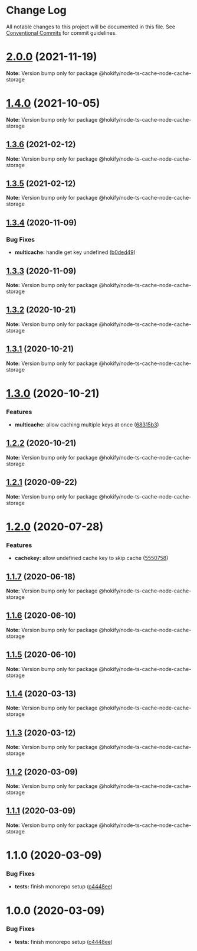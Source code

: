 # Change Log

All notable changes to this project will be documented in this file.
See [Conventional Commits](https://conventionalcommits.org) for commit guidelines.

# [2.0.0](https://github.com/hokify/node-ts-cache/compare/@hokify/node-ts-cache-node-cache-storage@1.4.0...@hokify/node-ts-cache-node-cache-storage@2.0.0) (2021-11-19)

**Note:** Version bump only for package @hokify/node-ts-cache-node-cache-storage





# [1.4.0](https://github.com/hokify/node-ts-cache/compare/@hokify/node-ts-cache-node-cache-storage@1.3.6...@hokify/node-ts-cache-node-cache-storage@1.4.0) (2021-10-05)

**Note:** Version bump only for package @hokify/node-ts-cache-node-cache-storage





## [1.3.6](https://github.com/hokify/node-ts-cache/compare/@hokify/node-ts-cache-node-cache-storage@1.3.5...@hokify/node-ts-cache-node-cache-storage@1.3.6) (2021-02-12)

**Note:** Version bump only for package @hokify/node-ts-cache-node-cache-storage





## [1.3.5](https://github.com/hokify/node-ts-cache/compare/@hokify/node-ts-cache-node-cache-storage@1.3.4...@hokify/node-ts-cache-node-cache-storage@1.3.5) (2021-02-12)

**Note:** Version bump only for package @hokify/node-ts-cache-node-cache-storage





## [1.3.4](https://github.com/hokify/node-ts-cache/compare/@hokify/node-ts-cache-node-cache-storage@1.3.3...@hokify/node-ts-cache-node-cache-storage@1.3.4) (2020-11-09)


### Bug Fixes

* **multicache:** handle get key undefined ([b0ded49](https://github.com/hokify/node-ts-cache/commit/b0ded498ad988a44ff62566909403268e4b6b288))





## [1.3.3](https://github.com/hokify/node-ts-cache/compare/@hokify/node-ts-cache-node-cache-storage@1.3.2...@hokify/node-ts-cache-node-cache-storage@1.3.3) (2020-11-09)

**Note:** Version bump only for package @hokify/node-ts-cache-node-cache-storage





## [1.3.2](https://github.com/hokify/node-ts-cache/compare/@hokify/node-ts-cache-node-cache-storage@1.3.1...@hokify/node-ts-cache-node-cache-storage@1.3.2) (2020-10-21)

**Note:** Version bump only for package @hokify/node-ts-cache-node-cache-storage





## [1.3.1](https://github.com/hokify/node-ts-cache/compare/@hokify/node-ts-cache-node-cache-storage@1.3.0...@hokify/node-ts-cache-node-cache-storage@1.3.1) (2020-10-21)

**Note:** Version bump only for package @hokify/node-ts-cache-node-cache-storage





# [1.3.0](https://github.com/hokify/node-ts-cache/compare/@hokify/node-ts-cache-node-cache-storage@1.2.2...@hokify/node-ts-cache-node-cache-storage@1.3.0) (2020-10-21)


### Features

* **multicache:** allow caching multiple keys at once ([68315b3](https://github.com/hokify/node-ts-cache/commit/68315b3c73f65a62a60ffe5e21921bbd2ea471a6))





## [1.2.2](https://github.com/hokify/node-ts-cache/compare/@hokify/node-ts-cache-node-cache-storage@1.2.1...@hokify/node-ts-cache-node-cache-storage@1.2.2) (2020-10-21)

**Note:** Version bump only for package @hokify/node-ts-cache-node-cache-storage





## [1.2.1](https://github.com/hokify/node-ts-cache/compare/@hokify/node-ts-cache-node-cache-storage@1.2.0...@hokify/node-ts-cache-node-cache-storage@1.2.1) (2020-09-22)

**Note:** Version bump only for package @hokify/node-ts-cache-node-cache-storage





# [1.2.0](https://github.com/hokify/node-ts-cache/compare/@hokify/node-ts-cache-node-cache-storage@1.1.7...@hokify/node-ts-cache-node-cache-storage@1.2.0) (2020-07-28)


### Features

* **cachekey:** allow undefined cache key to skip cache ([5550758](https://github.com/hokify/node-ts-cache/commit/555075821c6e581aebb41c76cb6b81fe56724f98))





## [1.1.7](https://github.com/hokify/node-ts-cache/compare/@hokify/node-ts-cache-node-cache-storage@1.1.6...@hokify/node-ts-cache-node-cache-storage@1.1.7) (2020-06-18)

**Note:** Version bump only for package @hokify/node-ts-cache-node-cache-storage





## [1.1.6](https://github.com/hokify/node-ts-cache/compare/@hokify/node-ts-cache-node-cache-storage@1.1.5...@hokify/node-ts-cache-node-cache-storage@1.1.6) (2020-06-10)

**Note:** Version bump only for package @hokify/node-ts-cache-node-cache-storage





## [1.1.5](https://github.com/hokify/node-ts-cache/compare/@hokify/node-ts-cache-node-cache-storage@1.1.4...@hokify/node-ts-cache-node-cache-storage@1.1.5) (2020-06-10)

**Note:** Version bump only for package @hokify/node-ts-cache-node-cache-storage





## [1.1.4](https://github.com/hokify/node-ts-cache/compare/@hokify/node-ts-cache-node-cache-storage@1.1.3...@hokify/node-ts-cache-node-cache-storage@1.1.4) (2020-03-13)

**Note:** Version bump only for package @hokify/node-ts-cache-node-cache-storage





## [1.1.3](https://github.com/hokify/node-ts-cache/compare/@hokify/node-ts-cache-node-cache-storage@1.1.2...@hokify/node-ts-cache-node-cache-storage@1.1.3) (2020-03-12)

**Note:** Version bump only for package @hokify/node-ts-cache-node-cache-storage





## [1.1.2](https://github.com/hokify/node-ts-cache/compare/@hokify/node-ts-cache-node-cache-storage@1.1.1...@hokify/node-ts-cache-node-cache-storage@1.1.2) (2020-03-09)

**Note:** Version bump only for package @hokify/node-ts-cache-node-cache-storage





## [1.1.1](https://github.com/hokify/node-ts-cache/compare/@hokify/node-ts-cache-node-cache-storage@1.1.0...@hokify/node-ts-cache-node-cache-storage@1.1.1) (2020-03-09)

**Note:** Version bump only for package @hokify/node-ts-cache-node-cache-storage





# 1.1.0 (2020-03-09)


### Bug Fixes

* **tests:** finish monorepo setup ([c4448ee](https://github.com/hokify/node-ts-cache/commit/c4448eebfc30c20681ba1546f2494f98a63e6193))





# 1.0.0 (2020-03-09)


### Bug Fixes

* **tests:** finish monorepo setup ([c4448ee](https://github.com/hokify/node-ts-cache/commit/c4448eebfc30c20681ba1546f2494f98a63e6193))
